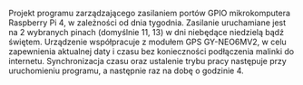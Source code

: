 Projekt programu zarządzającego zasilaniem portów GPIO mikrokomputera Raspberry Pi 4, w zależności od dnia tygodnia. Zasilanie uruchamiane jest na 2 wybranych pinach (domyślnie 11, 13) w dni niebędące niedzielą bądź świętem. Urządzenie współpracuje z modułem GPS GY-NEO6MV2, w celu zapewnienia aktualnej daty i czasu bez konieczności podłączenia malinki do internetu. Synchronizacja czasu oraz ustalenie trybu pracy następuje przy uruchomieniu programu, a następnie raz na dobę o godzinie 4.